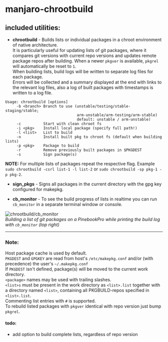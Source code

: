 # manjaro-chrootbuild

## included utilities:

- **chrootbuild** - Builds lists or individual packages in a chroot environment of native architecture.  
It is particularly useful for updating lists of git packages, where it compares git versions with current repo versions and updates remote package repos after building.
When a newer `pkgver` is available, `pkgrel` will automatically be reset to `1`.  
When building lists, build logs will be written to separate log files for each package.  
Errors will be collected and a summary displayed at the end with links to the relevant log files, also a log of built packages with timestamps is written to a log file.
```
Usage: chrootbuild [options]
     -b <branch> Branch to use (unstable/testing/stable-staging/stable;
                                arm-unstable/arm-testing/arm-stable)
                                default: unstable / arm-unstable)
     -c          Start with clean chroot fs
     -i <pkg>    Install local package (specify full path!)
     -l <list>   List to build
     -n          Install built pkg to chroot fs (default when building lists)
     -p <pkg>    Package to build
     -r          Remove previously built packages in $PKGDEST
     -s          Sign package(s)
```

**NOTE:** For multiple lists of packages repeat the respective flag. Example `sudo chrootbuild -csrl list-1 -l list-2` or `sudo chrootbuild -sp pkg-1 -p pkg-2`.

- **sign_pkgs**   - Signs all packages in the current directory with the gpg key configured for makepkg.

- **cb_monitor**  - To see the build progress of lists in realtime you can run `cb_monitor` in a separate terminal window or console.

![chrootbuild/cb_monitor](https://gitlab.manjaro.org/manjaro-arm/applications/manjaro-chrootbuild/-/raw/build-monitor/chrootbuild_in_action.png)  
_Building a list of git packages on a PinebookPro while printing the build log with `cb_monitor` (top right)_
___
### Note:
Host package cache is used by default.  
`PKGDEST` and `GPGKEY` are read from host's `/etc/makepkg.conf` and/or (with precedence) the user's `~/.makepkg.conf`  
If `PKGDEST` isn't defined, package(s) will be moved to the current work directory.  
`<package>` names may be used with trailing slashes.  
`<list>s` must be present in the work directory as `<list>.list` together with a directory named `<list>`, containing all PKGBUILD-repos specified in `<list>.list`.  
Commenting list entries with `#` is supported.  
To rebuild listed packages with `pkgver` identical with repo version just bump `pkgrel`.

#### todo:
- add option to build complete lists, regardless of repo version
